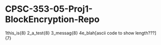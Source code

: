 # CPSC-353-05-Proj1-BlockEncryption-Repo

1this_is{8}        2_a_test{8}     3_messag{8}     4e_blah[ascii code to show length???]{7}